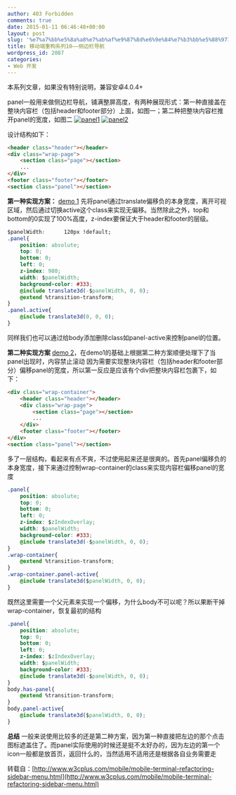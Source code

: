 ```yaml
---
author: 403 Forbidden
comments: true
date: 2015-01-11 06:46:48+00:00
layout: post
slug: '%e7%a7%bb%e5%8a%a8%e7%ab%af%e9%87%8d%e6%9e%84%e7%b3%bb%e5%88%9710-%e4%be%a7%e8%be%b9%e6%a0%8f%e5%af%bc%e8%88%aa'
title: 移动端重构系列10——侧边栏导航
wordpress_id: 2087
categories:
- Web 开发
---
```

本系列文章，如果没有特别说明，兼容安卓4.0.4+

panel一般用来做侧边栏导航，铺满整屏高度，有两种展现形式：第一种直接盖在整块内容栏（包括header和footer部分）上面，如图一；第二种把整块内容栏推开panel的宽度，如图二
[![panel1](/uploads/2015/01/panel1.jpg)](/uploads/2015/01/panel1.jpg)
[![panel2](/uploads/2015/01/panel2.jpg)](/uploads/2015/01/panel2.jpg)

设计结构如下：
```html
<header class="header"></header>
<div class="wrap-page">
    <section class="page"></section>
    ...
</div>
<footer class="footer"></footer>
<section class="panel"></section>
```
**第一种实现方案：**
[demo 1](http://jsbin.com/sapip/1)
先将panel通过translate偏移负的本身宽度，离开可视区域，然后通过切换active这个class来实现无偏移。当然除此之外，top和bottom的0实现了100%高度，z-index要保证大于header和footer的层级。
```css
$panelWidth:      120px !default;
.panel{
    position: absolute;
    top: 0;
    bottom: 0;
    left: 0;
    z-index: 980;
    width: $panelWidth;
    background-color: #333;
    @include translate3d(-$panelWidth, 0, 0);
    @extend %transition-transform;
}
.panel.active{
    @include translate3d(0, 0, 0);
}
```
同样我们也可以通过给body添加删除class如panel-active来控制panel的位置。

**第二种实现方案**
[demo 2](http://jsbin.com/sapip/2)，在demo1的基础上根据第二种方案顺便处理下了当panel出现时，内容禁止滚动
因为需要实现整块内容栏（包括header和footer部分）偏移panel的宽度，所以第一反应是应该有个div把整块内容栏包裹下，如下：
```html
<div class="wrap-container">
    <header class="header"></header>
    <div class="wrap-page">
        <section class="page"></section>
        ...
    </div>
    <footer class="footer"></footer>
</div>
<section class="panel"></section>
```
多了一层结构，看起来有点不爽，不过使用起来还是很爽的。首先panel偏移负的本身宽度，接下来通过控制wrap-container的class来实现内容栏偏移panel的宽度
```css
.panel{
    position: absolute;
    top: 0;
    bottom: 0;
    left: 0;
    z-index: $zIndexOverlay;
    width: $panelWidth;
    background-color: #333;
    @include translate3d(-$panelWidth, 0, 0);
}
.wrap-container{
    @extend %transition-transform;  
}
.wrap-container.panel-active{
    @include translate3d($panelWidth, 0, 0);
}
```
既然这里需要一个父元素来实现一个偏移，为什么body不可以呢？所以果断干掉wrap-container，恢复最初的结构
```css
.panel{
    position: absolute;
    top: 0;
    bottom: 0;
    left: 0;
    z-index: $zIndexOverlay;
    width: $panelWidth;
    background-color: #333;
    @include translate3d(-$panelWidth, 0, 0);
}
body.has-panel{
    @extend %transition-transform;  
}
body.panel-active{
    @include translate3d($panelWidth, 0, 0);
}
```

**总结**
一般来说使用比较多的还是第二种方案，因为第一种直接把左边的那个点击图标遮盖住了。而panel实际使用的时候还是挺不太好办的，因为左边的第一个icon一般都是放首页，返回什么的，当然适用不适用还是根据各自业务需要走

转载自：[http://www.w3cplus.com/mobile/mobile-terminal-refactoring-sidebar-menu.html](http://www.w3cplus.com/mobile/mobile-terminal-refactoring-sidebar-menu.html)
